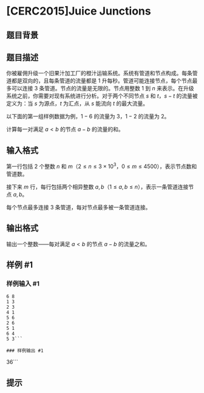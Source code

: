 # [CERC2015]Juice Junctions

## 题目背景



## 题目描述

你被雇佣升级一个旧果汁加工厂的橙汁运输系统。系统有管道和节点构成。每条管道都是双向的，且每条管道的流量都是 $1$ 升每秒。管道可能连接节点，每个节点最多可以连接 $3$ 条管道。节点的流量是无限的。节点用整数 $1$ 到 $n$ 来表示。在升级系统之前，你需要对现有系统进行分析。对于两个不同节点 $s$ 和 $t$，$s-t$ 的流量被定义为：当 $s$ 为源点，$t$ 为汇点，从 $s$ 能流向 $t$ 的最大流量。

以下面的第一组样例数据为例，$1-6$ 的流量为 $3$，$1-2$ 的流量为 $2$。

计算每一对满足 $a<b$ 的节点 $a-b$ 的流量的和。

## 输入格式

第一行包括 $2$ 个整数 $n$ 和 $m$（$2\leq n\leq 3\times 10^3$，$0\leq m\leq 4500$），表示节点数和管道数。

接下来 $m$ 行，每行包括两个相异整数 $a,b$（$1\leq a,b\leq n$），表示一条管道连接节点 $a,b$。

每个节点最多连接 $3$ 条管道，每对节点最多被一条管道连接。

## 输出格式

输出一个整数——每对满足 $a<b$ 的节点 $a-b$ 的流量之和。

## 样例 #1

### 样例输入 #1
```
6 8
1 3
2 3
4 1
5 6
2 6
5 1
6 4
5 3```

### 样例输出 #1

```
36```

## 提示


